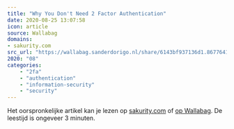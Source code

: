 ```yaml
---
title: "Why You Don't Need 2 Factor Authentication"
date: 2020-08-25 13:07:58
icon: article
source: Wallabag
domains:
- sakurity.com
src_url: "https://wallabag.sanderdorigo.nl/share/6143bf937136d1.86776411"
2020: "08"
categories:
    - "2fa"
    - "authentication"
    - "information-security"
    - "security"
---
```

Het oorspronkelijke artikel kan je lezen op [sakurity.com](http://sakurity.com/blog/2015/07/18/2fa.html) of [op Wallabag](https://wallabag.sanderdorigo.nl/share/6143bf937136d1.86776411). De leestijd is ongeveer 3 minuten.